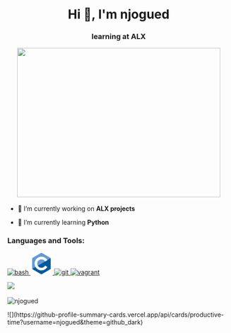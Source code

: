  <h1 align="center">Hi 👋, I'm njogued</h1>
<h3 align="center">learning at ALX</h3>
<div id="header" align="center">
<img src="https://media.giphy.com/media/vrxxqQbyRxYi6scCjT/giphy.gif" width="460" height="338"/>
</div>

- 🔭 I’m currently working on **ALX projects**

- 🌱 I’m currently learning **Python**

</p>

<h3 align="left">Languages and Tools:</h3>
<p align="left"> <a href="https://www.gnu.org/software/bash/" target="_blank" rel="noreferrer"> <img src="https://www.vectorlogo.zone/logos/gnu_bash/gnu_bash-icon.svg" alt="bash" width="50" height="50"/> </a> <a href="https://www.cprogramming.com/" target="_blank" rel="noreferrer"> <img src="https://raw.githubusercontent.com/devicons/devicon/master/icons/c/c-original.svg" alt="c" width="50" height="50"/> </a> <a href="https://git-scm.com/" target="_blank" rel="noreferrer"> <img src="https://www.vectorlogo.zone/logos/git-scm/git-scm-icon.svg" alt="git" width="50" height="50"/> </a> <a href="https://www.vagrantup.com/" target="_blank" rel="noreferrer"> <img src="https://www.vectorlogo.zone/logos/vagrantup/vagrantup-icon.svg" alt="vagrant" width="50" height="50"/> </a> </p>

![](https://github-profile-summary-cards.vercel.app/api/cards/profile-details?username=njogued&theme=github_dark)
<p><img align="center" src="https://github-readme-streak-stats.herokuapp.com/?user=njogued&theme=github_dark" alt="njogued" /></p>
![](https://github-profile-summary-cards.vercel.app/api/cards/productive-time?username=njogued&theme=github_dark)
